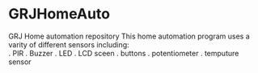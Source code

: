 # GRJHomeAuto
GRJ Home automation repository
This home automation program uses a varity of different sensors including:
<br />. PIR
. Buzzer
. LED
. LCD sceen
. buttons
. potentiometer
. temputure sensor
